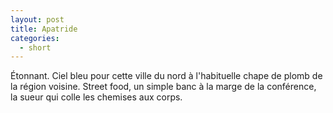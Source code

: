 ```yaml
---
layout: post
title: Apatride
categories:
  - short
---
```


Étonnant.
Ciel bleu pour cette ville du nord à l'habituelle chape de plomb de la région voisine.
Street food, un simple banc à la marge de la conférence, la sueur qui colle les chemises aux corps.

